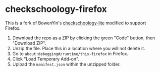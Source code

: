 # checkschoology-firefox

This is a fork of BowenYin's [checkschoology-lite](https://github.com/BowenYin/checkschoology-lite) modified to support Firefox.

1. Download the repo as a ZIP by clicking the green "Code" button, then "Download ZIP".
2. Unzip the file. Place this in a location where you will not delete it.
3. Go to `about:debugging#/runtime/this-firefox` in Firefox.
4. Click "Load Temporary Add-on".
5. Upload the `manifest.json` within the unzipped folder.
